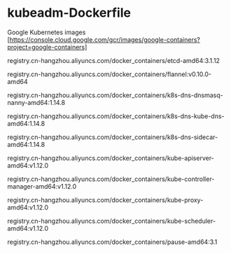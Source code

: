 # kubeadm-Dockerfile
Google Kubernetes images
[https://console.cloud.google.com/gcr/images/google-containers?project=google-containers]

registry.cn-hangzhou.aliyuncs.com/docker_containers/etcd-amd64:3.1.12

registry.cn-hangzhou.aliyuncs.com/docker_containers/flannel:v0.10.0-amd64

registry.cn-hangzhou.aliyuncs.com/docker_containers/k8s-dns-dnsmasq-nanny-amd64:1.14.8

registry.cn-hangzhou.aliyuncs.com/docker_containers/k8s-dns-kube-dns-amd64:1.14.8

registry.cn-hangzhou.aliyuncs.com/docker_containers/k8s-dns-sidecar-amd64:1.14.8

registry.cn-hangzhou.aliyuncs.com/docker_containers/kube-apiserver-amd64:v1.12.0

registry.cn-hangzhou.aliyuncs.com/docker_containers/kube-controller-manager-amd64:v1.12.0

registry.cn-hangzhou.aliyuncs.com/docker_containers/kube-proxy-amd64:v1.12.0

registry.cn-hangzhou.aliyuncs.com/docker_containers/kube-scheduler-amd64:v1.12.0

registry.cn-hangzhou.aliyuncs.com/docker_containers/pause-amd64:3.1
